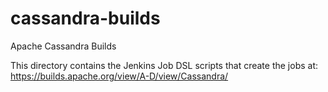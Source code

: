 # cassandra-builds
Apache Cassandra Builds

This directory contains the Jenkins Job DSL scripts that create the jobs at:
https://builds.apache.org/view/A-D/view/Cassandra/
